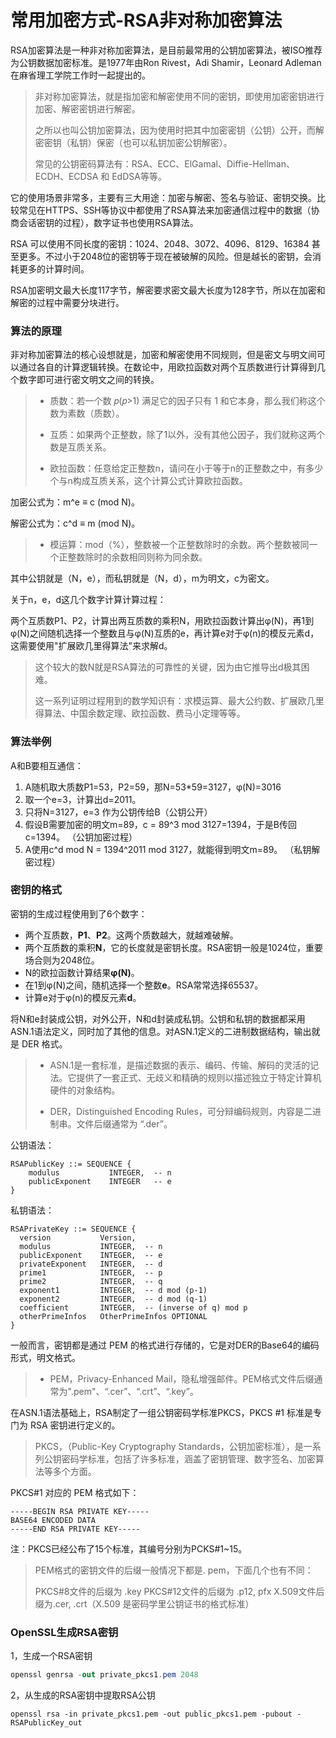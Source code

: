 # 常用加密方式-RSA非对称加密算法

RSA加密算法是一种非对称加密算法，是目前最常用的公钥加密算法，被ISO推荐为公钥数据加密标准。是1977年由Ron Rivest，Adi Shamir，Leonard Adleman在麻省理工学院工作时一起提出的。

> 非对称加密算法，就是指加密和解密使用不同的密钥，即使用加密密钥进行加密、解密密钥进行解密。
>
> 之所以也叫公钥加密算法，因为使用时把其中加密密钥（公钥）公开，而解密密钥（私钥）保密（也可以私钥加密公钥解密）。
>
> 常见的公钥密码算法有：RSA、ECC、ElGamal、Diffie-Hellman、ECDH、ECDSA 和 EdDSA等等。

它的使用场景非常多，主要有三大用途：加密与解密、签名与验证、密钥交换。比较常见在HTTPS、SSH等协议中都使用了RSA算法来加密通信过程中的数据（协商会话密钥的过程），数字证书也使用RSA算法。

RSA 可以使用不同长度的密钥：1024、2048、3072、4096、8129、16384 甚至更多。不过小于2048位的密钥等于现在被破解的风险。但是越长的密钥，会消耗更多的计算时间。

RSA加密明文最大长度117字节，解密要求密文最大长度为128字节，所以在加密和解密的过程中需要分块进行。

### 算法的原理

非对称加密算法的核心设想就是，加密和解密使用不同规则，但是密文与明文间可以通过各自的计算逻辑转换。在数论中，用欧拉函数对两个互质数进行计算得到几个数字即可进行密文明文之间的转换。

> - 质数：若一个数 𝑝(𝑝>1) 满足它的因子只有 1 和它本身，那么我们称这个数为素数（质数）。
>
> - 互质：如果两个正整数，除了1以外，没有其他公因子，我们就称这两个数是互质关系。
> - 欧拉函数：任意给定正整数n，请问在小于等于n的正整数之中，有多少个与n构成互质关系，这个计算公式计算欧拉函数。

加密公式为：m^e ≡ c (mod N)。

解密公式为：c^d ≡ m (mod N)。

> - 模运算：mod（%），整数被一个正整数除时的余数。两个整数被同一个正整数除时的余数相同则称为同余数。

其中公钥就是（N，e），而私钥就是（N，d），m为明文，c为密文。

关于n，e，d这几个数字计算计算过程：

两个互质数P1、P2，计算出两互质数的乘积N，用欧拉函数计算出φ(N)，再1到φ(N)之间随机选择一个整数且与φ(N)互质的e，再计算e对于φ(n)的模反元素d，这需要使用"扩展欧几里得算法"来求解d。

> 这个较大的数N就是RSA算法的可靠性的关键，因为由它推导出d极其困难。
>
> 这一系列证明过程用到的数学知识有：求模运算、最大公约数、扩展欧几里得算法、中国余数定理、欧拉函数、费马小定理等等。

### 算法举例

A和B要相互通信：

1. A随机取大质数P1=53，P2=59，那N=53*59=3127，φ(N)=3016
2. 取一个e=3，计算出d=2011。
3. 只将N=3127，e=3 作为公钥传给B（公钥公开）
4. 假设B需要加密的明文m=89，c = 89^3 mod 3127=1394，于是B传回c=1394。 （公钥加密过程）
5. A使用c^d mod N = 1394^2011 mod 3127，就能得到明文m=89。 （私钥解密过程）

### 密钥的格式

密钥的生成过程使用到了6个数字：

- 两个互质数，**P1**、**P2**。这两个质数越大，就越难破解。
- 两个互质数的乘积**N**，它的长度就是密钥长度。RSA密钥一般是1024位，重要场合则为2048位。
- N的欧拉函数计算结果**φ(N)**。
- 在1到φ(N)之间，随机选择一个整数**e**。RSA常常选择65537。
- 计算e对于φ(n)的模反元素**d**。

将N和e封装成公钥，对外公开，N和d封装成私钥。公钥和私钥的数据都采用ASN.1语法定义，同时加了其他的信息。对ASN.1定义的二进制数据结构，输出就是 DER 格式。

> - ASN.1是一套标准，是描述数据的表示、编码、传输、解码的灵活的记法。它提供了一套正式、无歧义和精确的规则以描述独立于特定计算机硬件的对象结构。
>
> - DER，Distinguished Encoding Rules，可分辩编码规则，内容是二进制串。文件后缀通常为 “.der”。

公钥语法：

```
RSAPublicKey ::= SEQUENCE {
    modulus           INTEGER,  -- n
    publicExponent    INTEGER   -- e
}
```

私钥语法：

```
RSAPrivateKey ::= SEQUENCE {
  version           Version,
  modulus           INTEGER,  -- n
  publicExponent    INTEGER,  -- e
  privateExponent   INTEGER,  -- d
  prime1            INTEGER,  -- p
  prime2            INTEGER,  -- q
  exponent1         INTEGER,  -- d mod (p-1)
  exponent2         INTEGER,  -- d mod (q-1)
  coefficient       INTEGER,  -- (inverse of q) mod p
  otherPrimeInfos   OtherPrimeInfos OPTIONAL
}
```

一般而言，密钥都是通过 PEM 的格式进行存储的，它是对DER的Base64的编码形式，明文格式。

> - PEM，Privacy-Enhanced Mail，隐私增强邮件。PEM格式文件后缀通常为".pem"、“.cer”、“.crt”、“.key”。

在ASN.1语法基础上，RSA制定了一组公钥密码学标准PKCS，PKCS #1 标准是专门为 RSA 密钥进行定义的。

> PKCS，（Public-Key Cryptography Standards，公钥加密标准），是一系列公钥密码学标准，包括了许多标准，涵盖了密钥管理、数字签名、加密算法等多个方面。

PKCS#1 对应的 PEM 格式如下：

```
-----BEGIN RSA PRIVATE KEY-----
BASE64 ENCODED DATA
-----END RSA PRIVATE KEY-----
```

注：PKCS已经公布了15个标准，其编号分别为PCKS#1~15。

> PEM格式的密钥文件的后缀一般情况下都是. pem，下面几个也有不同：
>
> PKCS#8文件的后缀为 .key
> PKCS#12文件的后缀为 .p12, pfx
> X.509文件后缀为.cer, .crt（X.509 是密码学里公钥证书的格式标准）

### OpenSSL生成RSA密钥

1，生成一个RSA密钥

```csharp
openssl genrsa -out private_pkcs1.pem 2048
```

2，从生成的RSA密钥中提取RSA公钥

```
openssl rsa -in private_pkcs1.pem -out public_pkcs1.pem -pubout -RSAPublicKey_out
```
